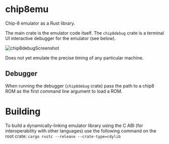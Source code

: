 # chip8emu
Chip-8 emulator as a Rust library.

The main crate is the emulator code itself. The `chip8debug` crate is a terminal UI interactive debugger for the emulator (see below).

![chip8debugScreenshot](https://github.com/tac550/chip8emu/assets/9357248/785fe2f1-9888-4fe5-ab51-436e22820c1e)

Does not yet emulate the precise timing of any particular machine.

## Debugger

When running the debugger (`chip8debug` crate) pass the path to a chip8 ROM as the first command line argument to load a ROM.

# Building

To build a dynamically-linking emulator library using the C ABI (for interoperability with other languages) use the following command on the root crate: `cargo rustc --release --crate-type=cdylib`
